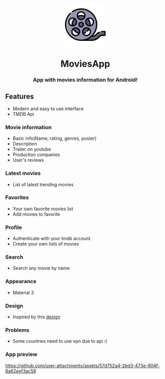 <div align="center">

<img src="docs/app_icon.svg" width="128" height="128"/>

# MoviesApp

### App with movies information for Android!

</div>

## Features
- Modern and easy to use interface
- TMDB Api
### Movie information
- Basic info(Name, rating, genres, poster)
- Description
- Trailer on youtube
- Production companies
- User's reviews
### Latest movies
- List of latest trending movies
### Favorites
- Your own favorite movies list
- Add movies to favorite
### Profile
- Authenticate with your tmdb account
- Create your own lists of movies
### Search
- Search any movie by name
### Appearance
- Material 3
### Design
- Inspired by this [design](https://github.com/f33lnothin9/flick)
### Problems
- Some countries need to use vpn due to api :(
### App preview
https://github.com/user-attachments/assets/57d752a4-2bd3-473e-904f-8a62eef3ac58